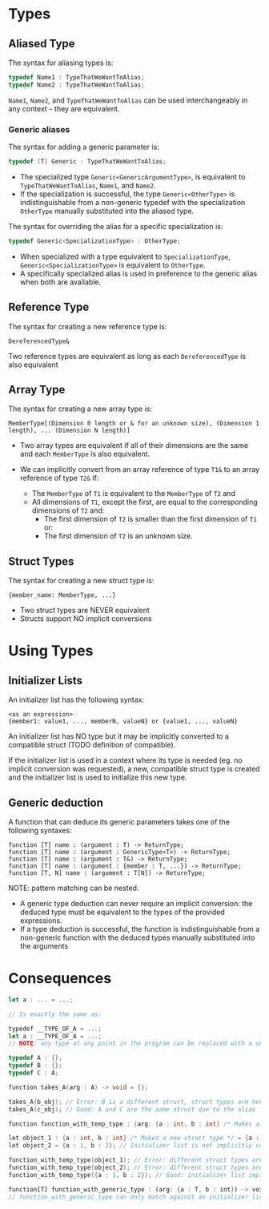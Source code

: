 # Types

## Aliased Type

The syntax for aliasing types is:

```c
typedef Name1 : TypeThatWeWantToAlias;
typedef Name2 : TypeThatWeWantToAlias;
```
`Name1`, `Name2`, and `TypeThatWeWantToAlias` can be used interchangeably in any context – they are equivalent.

### Generic aliases

The syntax for adding a generic parameter is:
```c
typedef [T] Generic : TypeThatWeWantToAlias;
```
- The specialized type `Generic<GenericArgumentType>`, is equivalent to `TypeThatWeWantToAlias`, `Name1`, and `Name2`.
- If the specialization is successful, the type `Generic<OtherType>` is indistinguishable from a non-generic typedef with the specialization `OtherType` manually substituted into the aliased type.

The syntax for overriding the alias for a specific specialization is:
```c
typedef Generic<SpecializationType> : OtherType;
```

- When specialized with a type equivalent to `SpecializationType`, `Generic<SpecializationType>` is equivalent to `OtherType`.
- A specifically specialized alias is used in preference to the generic alias when both are available.

## Reference Type

The syntax for creating a new reference type is:
```
DereferencedType&
```
Two reference types are equivalent as long as each `DereferencedType` is also equivalent


## Array Type
The syntax for creating a new array type is:
```
MemberType[(Dimension 0 length or & for an unknown size), (Dimension 1 length), ... (Dimension N length)]
```

- Two array types are equivalent if all of their dimensions are the same and each `MemberType` is also equivalent.

- We can implicitly convert from an array reference of type `T1&` to an array reference of type `T2&` if:
  - The `MemberType` of `T1` is equivalent to the `MemberType` of `T2` and
  - All dimensions of `T1`, except the first, are equal to the corresponding dimensions of `T2` and:
    - The first dimension of `T2` is smaller than the first dimension of `T1` or:
    - The first dimension of `T2` is an unknown size.

## Struct Types

The syntax for creating a new struct type is:
```
{member_name: MemberType, ...}
```
- Two struct types are NEVER equivalent
- Structs support NO implicit conversions


# Using Types

## Initializer Lists

An initializer list has the following syntax:

```
<as an expression>
{member1: value1, ..., memberN, valueN} or {value1, ..., valueN}
```


An initializer list has NO type but it may be implicitly converted to a compatible struct (TODO definition of compatible).

If the initializer list is used in a context where its type is needed (eg. no implicit conversion was requested), a new, compatible struct type is created and the initializer list is used to initialize this new type.

## Generic deduction

A function that can deduce its generic parameters takes one of the following syntaxes:
```
function [T] name : (argument : T) -> ReturnType;
function [T] name : (argument : GenericType<T>) -> ReturnType;
function [T] name : (argument : T&) -> ReturnType;
function [T] name : (argument : {member : T, ...}) -> ReturnType;
function [T, N] name : (argument : T[N]) -> ReturnType;
```
NOTE: pattern matching can be nested.

- A generic type deduction can never require an implicit conversion: the deduced type must be equivalent to the types of the provided expressions.
- If a type deduction is successful, the function is indistinguishable from a non-generic function with the deduced types manually substituted into the arguments


# Consequences

```rust
let a : ... = ...;

// Is exactly the same as:

typedef __TYPE_OF_A = ...;
let a : __TYPE_OF_A = ...;
// NOTE: any type at any point in the program can be replaced with a unique typedef alias to that type.
```

```c
typedef A : {};
typedef B : {};
typedef C : A;

function takes_A(arg : A) -> void = {};

takes_A(b_obj); // Error: B is a different struct, struct types are never equivalent
takes_A(c_obj); // Good: A and C are the same struct due to the alias
```

```c
function function_with_temp_type : (arg: {a : int, b : int} /* Makes a new struct type */) -> void = {};

let object_1 : {a : int, b : int} /* Makes a new struct type */ = {a : 1, b : 2};
let object_2 = {a : 1, b : 2}; // Initializer list is not implicitly converted to another type and therefore makes a new compatible struct type

function_with_temp_type(object_1); // Error: different struct types are never equivalent
function_with_temp_type(object_2); // Error: different struct types are never equivalent
function_with_temp_type({a : 1, b : 2}); // Good: initializer list implicitly converts to struct type
```

```rust
function[T] function_with_generic_type : (arg: {a : T, b : int}) -> void = {};
// function_with_generic_type can only match against an initializer list since after substituting `T`, any struct would have a different type to the argument (since we create a NEW struct type as the argument's type).
```
